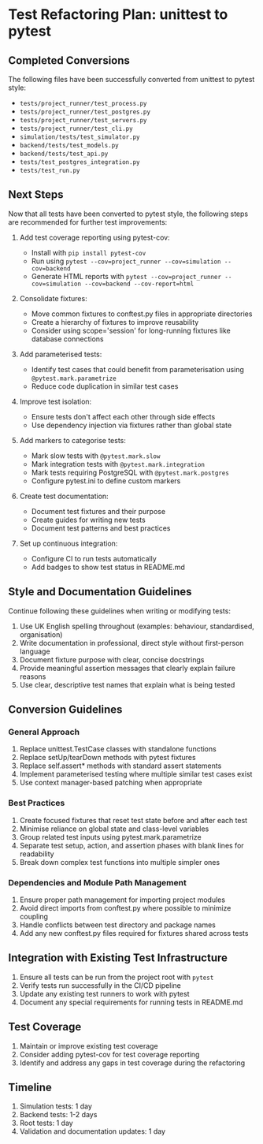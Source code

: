 # Test Refactoring Plan: unittest to pytest

## Completed Conversions
The following files have been successfully converted from unittest to pytest style:

- `tests/project_runner/test_process.py`
- `tests/project_runner/test_postgres.py`
- `tests/project_runner/test_servers.py`
- `tests/project_runner/test_cli.py`
- `simulation/tests/test_simulator.py`
- `backend/tests/test_models.py`
- `backend/tests/test_api.py`
- `tests/test_postgres_integration.py`
- `tests/test_run.py`

## Next Steps

Now that all tests have been converted to pytest style, the following steps are recommended for further test improvements:

1. Add test coverage reporting using pytest-cov:
   - Install with `pip install pytest-cov`
   - Run using `pytest --cov=project_runner --cov=simulation --cov=backend`
   - Generate HTML reports with `pytest --cov=project_runner --cov=simulation --cov=backend --cov-report=html`

2. Consolidate fixtures:
   - Move common fixtures to conftest.py files in appropriate directories
   - Create a hierarchy of fixtures to improve reusability
   - Consider using scope='session' for long-running fixtures like database connections

3. Add parameterised tests:
   - Identify test cases that could benefit from parameterisation using `@pytest.mark.parametrize`
   - Reduce code duplication in similar test cases

4. Improve test isolation:
   - Ensure tests don't affect each other through side effects
   - Use dependency injection via fixtures rather than global state

5. Add markers to categorise tests:
   - Mark slow tests with `@pytest.mark.slow`
   - Mark integration tests with `@pytest.mark.integration`
   - Mark tests requiring PostgreSQL with `@pytest.mark.postgres`
   - Configure pytest.ini to define custom markers

6. Create test documentation:
   - Document test fixtures and their purpose
   - Create guides for writing new tests
   - Document test patterns and best practices

7. Set up continuous integration:
   - Configure CI to run tests automatically
   - Add badges to show test status in README.md

## Style and Documentation Guidelines

Continue following these guidelines when writing or modifying tests:

1. Use UK English spelling throughout (examples: behaviour, standardised, organisation)
2. Write documentation in professional, direct style without first-person language
3. Document fixture purpose with clear, concise docstrings
4. Provide meaningful assertion messages that clearly explain failure reasons
5. Use clear, descriptive test names that explain what is being tested

## Conversion Guidelines

### General Approach
1. Replace unittest.TestCase classes with standalone functions
2. Replace setUp/tearDown methods with pytest fixtures
3. Replace self.assert* methods with standard assert statements
4. Implement parameterised testing where multiple similar test cases exist
5. Use context manager-based patching when appropriate

### Best Practices
1. Create focused fixtures that reset test state before and after each test
2. Minimise reliance on global state and class-level variables
3. Group related test inputs using pytest.mark.parametrize
4. Separate test setup, action, and assertion phases with blank lines for readability
5. Break down complex test functions into multiple simpler ones

### Dependencies and Module Path Management
1. Ensure proper path management for importing project modules
2. Avoid direct imports from conftest.py where possible to minimize coupling
3. Handle conflicts between test directory and package names
4. Add any new conftest.py files required for fixtures shared across tests

## Integration with Existing Test Infrastructure
1. Ensure all tests can be run from the project root with `pytest`
2. Verify tests run successfully in the CI/CD pipeline
3. Update any existing test runners to work with pytest
4. Document any special requirements for running tests in README.md

## Test Coverage
1. Maintain or improve existing test coverage
2. Consider adding pytest-cov for test coverage reporting
3. Identify and address any gaps in test coverage during the refactoring

## Timeline
1. Simulation tests: 1 day
2. Backend tests: 1-2 days
3. Root tests: 1 day
4. Validation and documentation updates: 1 day 